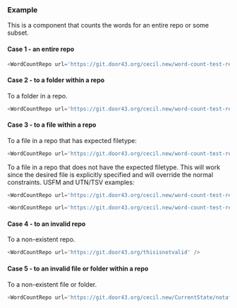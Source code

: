 
### Example

This is a component that counts the words for an entire repo or some subset.

#### Case 1 - an entire repo

```js
<WordCountRepo url='https://git.door43.org/cecil.new/word-count-test-repo' />
```

#### Case 2 - to a folder within a repo

To a folder in a repo.

```js
<WordCountRepo url='https://git.door43.org/cecil.new/word-count-test-repo/folder2' />
```

#### Case 3 - to a file within a repo

To a file in a repo that has expected filetype:

```js
<WordCountRepo url='https://git.door43.org/cecil.new/word-count-test-repo/README.md' />
```

To a file in a repo that does not have the expected filetype. This will work since the desired file is explicitly specified and will override the normal constraints. USFM and UTN/TSV examples:

```js
<WordCountRepo url='https://git.door43.org/cecil.new/word-count-test-repo/folder1/jud.usfm' />
```

```js
<WordCountRepo url='https://git.door43.org/cecil.new/word-count-test-repo/folder1/titus.tsv' />
```

#### Case 4 - to an invalid repo

To a non-existent repo.

```js
<WordCountRepo url='https://git.door43.org/thisisnotvalid' />
```

#### Case 5 - to an invalid file or folder within a repo

To a non-existent file or folder.

```js
<WordCountRepo url='https://git.door43.org/cecil.new/CurrentState/notafile' />
```

